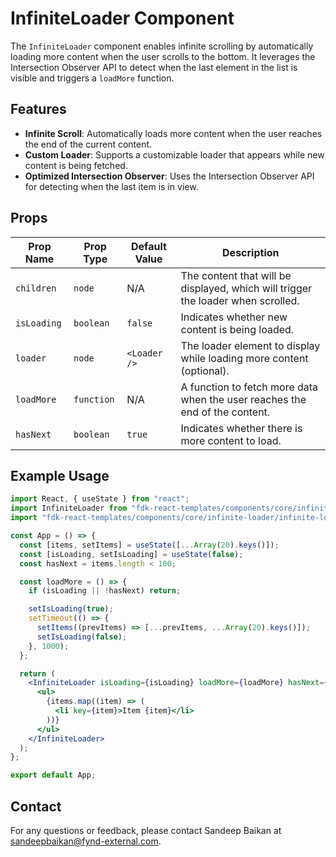 # InfiniteLoader Component

The `InfiniteLoader` component enables infinite scrolling by automatically loading more content when the user scrolls to the bottom. It leverages the Intersection Observer API to detect when the last element in the list is visible and triggers a `loadMore` function.

## Features
- **Infinite Scroll**: Automatically loads more content when the user reaches the end of the current content.
- **Custom Loader**: Supports a customizable loader that appears while new content is being fetched.
- **Optimized Intersection Observer**: Uses the Intersection Observer API for detecting when the last item is in view.

## Props

| Prop Name    | Prop Type   | Default Value | Description                                                                 |
|--------------|-------------|---------------|-----------------------------------------------------------------------------|
| `children`   | `node`      | N/A           | The content that will be displayed, which will trigger the loader when scrolled. |
| `isLoading`  | `boolean`   | `false`       | Indicates whether new content is being loaded.                              |
| `loader`     | `node`      | `<Loader />`  | The loader element to display while loading more content (optional).        |
| `loadMore`   | `function`  | N/A           | A function to fetch more data when the user reaches the end of the content. |
| `hasNext`    | `boolean`   | `true`        | Indicates whether there is more content to load.                            |

## Example Usage

```jsx
import React, { useState } from "react";
import InfiniteLoader from "fdk-react-templates/components/core/infinite-loader/infinite-loader";
import "fdk-react-templates/components/core/infinite-loader/infinite-loade.cssr";

const App = () => {
  const [items, setItems] = useState([...Array(20).keys()]);
  const [isLoading, setIsLoading] = useState(false);
  const hasNext = items.length < 100;

  const loadMore = () => {
    if (isLoading || !hasNext) return;

    setIsLoading(true);
    setTimeout(() => {
      setItems((prevItems) => [...prevItems, ...Array(20).keys()]);
      setIsLoading(false);
    }, 1000);
  };

  return (
    <InfiniteLoader isLoading={isLoading} loadMore={loadMore} hasNext={hasNext}>
      <ul>
        {items.map((item) => (
          <li key={item}>Item {item}</li>
        ))}
      </ul>
    </InfiniteLoader>
  );
};

export default App;

```

## Contact

For any questions or feedback, please contact Sandeep Baikan at [sandeepbaikan@fynd-external.com](mailto:sandeepbaikan@fynd-external.com).